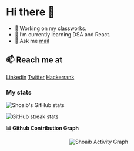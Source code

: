# Hi there 👋

<!-- 
**shoaibisa/shoaibisa** is a ✨ _special_ ✨ repository because its `README.md` (this file) appears on your GitHub profile. -->
<!-- 
Here are some ideas to get you started:

- 🔭 I’m currently working on ... My class work
- 🌱 I’m currently learning ...
- 👯 I’m looking to collaborate on ...
- 🤔 I’m looking for help with ...
- 💬 Ask me about ...
- 📫 How to reach me: ...
- 😄 Pronouns: ...
- ⚡ Fun fact: ...

 -->
- 🔭 Working on my classworks.
- 🌱 I’m currently learning DSA and React.
- 💬 Ask me [mail](mailto:shoaibisa1@gmail.com)

## 📫 Reach me at
[Linkedin](https://www.linkedin.com/in/shoaibisa/)
[Twitter](https://www.twitter.com/shoaibisa)
[Hackerrank](https://www.hackerrank.com/shoaibisa)



<!-- ### Top Language used

![Top Langs](https://github-readme-stats.vercel.app/api/top-langs/?username=shoaibisa) -->

### My stats

![Shoaib's GitHub stats](https://github-readme-stats.vercel.app/api?username=shoaibisa)


![GitHub streak stats](https://github-readme-streak-stats.herokuapp.com/?user=shoaibisa)

<summary><b>📊 Github Contribution Graph</b></summary>
<p align="center"<a href="#"><img alt="Shoaib Activity Graph" src="https://activity-graph.herokuapp.com/graph?username=shoaibisa&bg_color=0D1117&color=e05397&line=e05397&point=FFFFFF&hide_border=true&" /></a></p>
